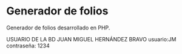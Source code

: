 # Generador de folios 

Generador de folios desarrollado en PHP.

USUARIO DE LA BD
JUAN MIGUEL HERNÁNDEZ BRAVO
usuario:JM
contraseña: 1234